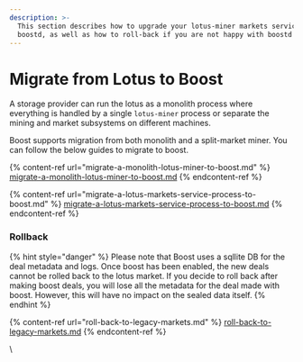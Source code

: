 ```yaml
---
description: >-
  This section describes how to upgrade your lotus-miner markets service to
  boostd, as well as how to roll-back if you are not happy with boostd
---
```


# Migrate from Lotus to Boost

A storage provider can run the lotus as a monolith process where everything is handled by a single `lotus-miner` process or separate the mining and market subsystems on different machines.

Boost supports migration from both monolith and a split-market miner. You can follow the below guides to migrate to boost.

{% content-ref url="migrate-a-monolith-lotus-miner-to-boost.md" %}
[migrate-a-monolith-lotus-miner-to-boost.md](migrate-a-monolith-lotus-miner-to-boost.md)
{% endcontent-ref %}

{% content-ref url="migrate-a-lotus-markets-service-process-to-boost.md" %}
[migrate-a-lotus-markets-service-process-to-boost.md](migrate-a-lotus-markets-service-process-to-boost.md)
{% endcontent-ref %}

### **Rollback**

{% hint style="danger" %}
Please note that Boost uses a sqllite DB for the deal metadata and logs. Once boost has been enabled, the new deals cannot be rolled back to the lotus market. If you decide to roll back after making boost deals, you will lose all the metadata for the deal made with boost. However, this will have no impact on the sealed data itself.
{% endhint %}

{% content-ref url="roll-back-to-legacy-markets.md" %}
[roll-back-to-legacy-markets.md](roll-back-to-legacy-markets.md)
{% endcontent-ref %}



\
